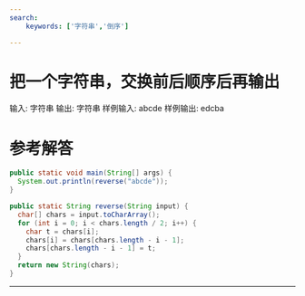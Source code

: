 ```yaml
---
search:
    keywords: ['字符串','倒序']

---
```



# 把一个字符串，交换前后顺序后再输出

输入:	字符串
输出:	字符串
样例输入:	abcde
样例输出:	edcba

# 参考解答

```java
public static void main(String[] args) {
  System.out.println(reverse("abcde"));
}

public static String reverse(String input) {
  char[] chars = input.toCharArray();
  for (int i = 0; i < chars.length / 2; i++) {
    char t = chars[i];
    chars[i] = chars[chars.length - i - 1];
    chars[chars.length - i - 1] = t;
  }
  return new String(chars);
}
```
---